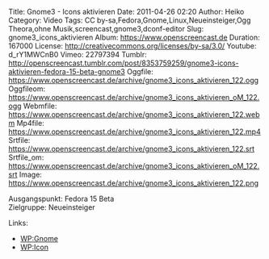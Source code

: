 Title: Gnome3 - Icons aktivieren
Date: 2011-04-26 02:20
Author: Heiko
Category: Video
Tags: CC by-sa,Fedora,Gnome,Linux,Neueinsteiger,Ogg Theora,ohne Musik,screencast,gnome3,dconf-editor
Slug: gnome3_icons_aktivieren
Album: https://www.openscreencast.de
Duration: 167000
License: http://creativecommons.org/licenses/by-sa/3.0/
Youtube: d_rY1MWCnB0
Vimeo: 22797394
Tumblr: http://openscreencast.tumblr.com/post/8353759259/gnome3-icons-aktivieren-fedora-15-beta-gnome3
Oggfile: https://www.openscreencast.de/archive/gnome3_icons_aktivieren_122.ogg
Oggfileom: https://www.openscreencast.de/archive/gnome3_icons_aktivieren_oM_122.ogg
Webmfile: https://www.openscreencast.de/archive/gnome3_icons_aktivieren_122.webm
Mp4file: https://www.openscreencast.de/archive/gnome3_icons_aktivieren_122.mp4
Srtfile: https://www.openscreencast.de/archive/gnome3_icons_aktivieren_122.srt
Srtfile_om: https://www.openscreencast.de/archive/gnome3_icons_aktivieren_oM_122.srt
Image: https://www.openscreencast.de/archive/gnome3_icons_aktivieren_122.png

Ausgangspunkt: Fedora 15 Beta  
Zielgruppe: Neueinsteiger  

Links:

  * [WP:Gnome](http://de.wikipedia.org/wiki/Gnome "Link zu Wikipedia Gnome")
  * [WP:Icon](http://de.wikipedia.org/wiki/Icon_%28Computer%29 "Link zu Wikipedia Icon")

